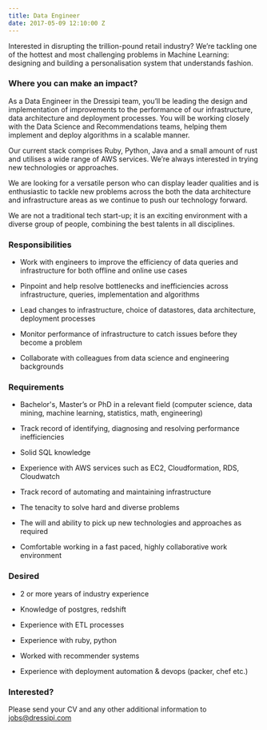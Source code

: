 ```yaml
---
title: Data Engineer
date: 2017-05-09 12:10:00 Z
---
```


Interested in disrupting the trillion-pound retail industry? We’re tackling one of the hottest and most challenging problems in Machine Learning: designing and building a personalisation system that understands fashion.


### Where you can make an impact?

As a Data Engineer in the Dressipi team, you’ll be leading the design and implementation of improvements to the performance of our infrastructure, data architecture and deployment processes. You will be working closely with the Data Science and Recommendations teams, helping them implement and deploy algorithms in a scalable manner.

Our current stack comprises Ruby, Python, Java and a small amount of rust and utilises a wide range of AWS services. We’re always interested in trying new technologies or approaches.  

We are looking for a versatile person who can display leader qualities and is enthusiastic to tackle new problems across the both the data architecture and infrastructure areas as we continue to push our technology forward.

We are not a traditional tech start-up; it is an exciting environment with a diverse group of people, combining the best talents in all disciplines. 


### Responsibilities

* Work with engineers to improve the efficiency of data queries and infrastructure for both offline and online use cases

* Pinpoint and help resolve bottlenecks and inefficiencies across infrastructure, queries, implementation and algorithms

* Lead changes to infrastructure, choice of datastores, data architecture, deployment processes

* Monitor performance of infrastructure to catch issues before they become a problem

* Collaborate with colleagues from data science and engineering backgrounds


### Requirements

* Bachelor's, Master’s or PhD in a relevant field (computer science, data mining, machine learning, statistics, math, engineering)

* Track record of identifying, diagnosing and resolving performance inefficiencies 

* Solid SQL knowledge

* Experience with AWS services such as EC2, Cloudformation, RDS, Cloudwatch

* Track record of automating and maintaining infrastructure

* The tenacity to solve hard and diverse problems

* The will and ability to pick up new technologies and approaches as required

* Comfortable working in a fast paced, highly collaborative work environment

### Desired

* 2 or more years of industry experience

* Knowledge of postgres, redshift

* Experience with ETL processes

* Experience with ruby, python

* Worked with recommender systems

* Experience with deployment automation & devops (packer, chef etc.)


### Interested?

Please send your CV and any other additional information to [jobs@dressipi.com](mailto:jobs@dressipi.com)